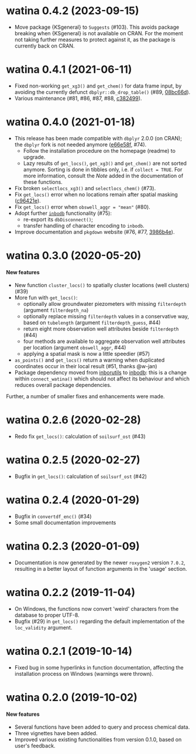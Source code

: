# watina 0.4.2 (2023-09-15)

- Move package {KSgeneral} to `Suggests` (#103).
This avoids package breaking when {KSgeneral} is not available on CRAN.
For the moment not taking further measures to protect against it, as the package is currently back on CRAN.

# watina 0.4.1 (2021-06-11)

- Fixed non-working `get_xg3()` and `get_chem()` for data frame input, by avoiding the currently defunct `dbplyr::db_drop_table()` (#89, [08bc66d](https://github.com/inbo/watina/commit/08bc66d)).
- Various maintenance (#81, #86, #87, #88, [c382499](https://github.com/inbo/watina/commit/c382499)).

# watina 0.4.0 (2021-01-18)

- This release has been made compatible with `dbplyr` 2.0.0 (on CRAN); the `dbplyr` fork is not needed anymore ([e66e58f](https://github.com/inbo/watina/commit/e66e58f), #74).
  - Follow the installation procedure on the homepage (readme) to upgrade.
  - Lazy results of `get_locs()`, `get_xg3()` and `get_chem()` are not sorted anymore.
  Sorting is done in tibbles only, i.e. if `collect = TRUE`.
  For more information, consult the _Note_ added in the documentation of these functions.
- Fix broken `selectlocs_xg3()` and `selectlocs_chem()` (#73).
- Fix `get_locs()` error when no locations remain after spatial masking ([c96421e](https://github.com/inbo/watina/commit/c96421e)).
- Fix `get_locs()` error when `obswell_aggr = "mean"` (#80).
- Adopt further [`inbodb`](https://inbo.github.io/inbodb) functionality (#75):
  - re-export its `dbDisconnect()`;
  - transfer handling of character encoding to `inbodb`.
- Improve documentation and `pkgdown` website (#76, #77, [3986b4e](https://github.com/inbo/watina/commit/3986b4e)).


# watina 0.3.0 (2020-05-20)

#### New features

- New function `cluster_locs()` to spatially cluster locations (well clusters) (#39)
- More fun with `get_locs()`:
    - optionally allow groundwater piezometers with missing `filterdepth` (argument `filterdepth_na`)
    - optionally replace missing `filterdepth` values in a conservative way, based on `tubelength` (argument `filterdepth_guess`, #44)
    - return eight more observation well attributes beside `filterdepth` (#44)
    - four methods are available to aggregate observation well attributes per location (argument `obswell_aggr`, #44)
    - applying a spatial mask is now a little speedier (#57)
- `as_points()` and `get_locs()` return a warning when duplicated coordinates occur in their local result (#51, thanks @w-jan)
- Package dependency moved from [inborutils](https://inbo.github.io/inborutils) to [inbodb](https://inbo.github.io/inbodb): this is a change within `connect_watina()` which should not affect its behaviour and which reduces overall package dependencies.

Further, a number of smaller fixes and enhancements were made.

# watina 0.2.6 (2020-02-28)

- Redo fix `get_locs()`: calculation of `soilsurf_ost` (#43)

# watina 0.2.5 (2020-02-27)

- Bugfix in `get_locs()`: calculation of `soilsurf_ost` (#42)

# watina 0.2.4 (2020-01-29)

- Bugfix in `convertdf_enc()` (#34)
- Some small documentation improvements

# watina 0.2.3 (2020-01-09)

- Documentation is now generated by the newer `roxygen2` version `7.0.2`, resulting in a better layout of function arguments in the 'usage' section.

# watina 0.2.2 (2019-11-04)

- On Windows, the functions now convert 'weird' characters from the database to proper UTF-8.
- Bugfix (#29) in `get_locs()` regarding the default implementation of the `loc_validity` argument.

# watina 0.2.1 (2019-10-14)

- Fixed bug in some hyperlinks in function documentation, 
affecting the installation process on Windows (warnings were thrown).

# watina 0.2.0 (2019-10-02)

#### New features

- Several functions have been added to query and process chemical data.
- Three vignettes have been added.
- Improved various existing functionalities from version 0.1.0, based on user's feedback.



